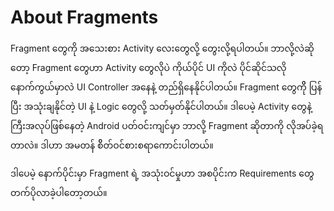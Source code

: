 # About Fragments
Fragment တွေကို အသေးစား Activity လေးတွေလို့ တွေးလို့ရပါတယ်။ ဘာလို့လဲဆိုတော့ Fragment တွေဟာ Activity တွေလိုပဲ ကိုယ်ပိုင် UI ကိုလဲ ပိုင်ဆိုင်သလို နောက်ကွယ်မှာလဲ UI Controller အနေနဲ့ တည်ရှိနေနိုင်ပါတယ်။ Fragment တွေကိို ပြန်ပြီး အသုံးချနိုင်တဲ့ UI နဲ့ Logic တွေလို့ သတ်မှတ်နိုင်ပါတယ်။ ဒါပေမဲ့ Activity တွေနဲ့ ကြီးအလုပ်ဖြစ်နေတဲ့ Android ပတ်ဝင်းကျင်မှာ ဘာလို့ Fragment ဆိုတာကို လိုအပ်ခဲ့ရတာလဲ။ ဒါဟာ အမတန် စိိတ်ဝင်စားစရာကောင်းပါတယ်။

ဒါပေမဲ့ နောက်ပိုင်းမှာ Fragment ရဲ့ အသုံးဝင်မှုဟာ အစပိုင်းက Requirements တွေတက်ပိုလာခဲ့ပါတော့တယ်။

